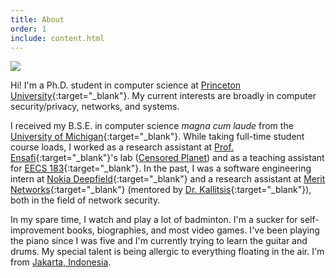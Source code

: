 ```yaml
---
title: About
order: 1
include: content.html
---
```


<div class="portrait">
    <img src="{{ site.url }}/assets/images/self.png">
</div>

Hi! I'm a Ph.D. student in computer science at [Princeton
University](https://www.cs.princeton.edu/){:target="_blank"}. My current
interests are broadly in computer security/privacy, networks, and systems.

I received my B.S.E. in computer science _magna cum laude_ from the [University
of Michigan](https://www.eecs.umich.edu/cse/){:target="_blank"}. While taking
full-time student course loads, I worked as a research assistant at [Prof.
Ensafi](https://ensa.fi){:target="_blank"}'s lab ([Censored Planet](https://censoredplanet.org))
and as a teaching assistant for [EECS 183](https://eecs183.org){:target="_blank"}.
In the past, I was a software engineering intern at [Nokia
Deepfield](https://www.nokia.com/networks/solutions/deepfield/){:target="_blank"}
and a research assistant at [Merit Networks](https://www.merit.edu){:target="_blank"} (mentored by [Dr.
Kallitsis](http://www-personal.umich.edu/~mgkallit/){:target="_blank"}), both in the field of
network security.

In my spare time, I watch and play a lot of badminton. I'm a sucker for
self-improvement books, biographies, and most video games. I've been playing
the piano since I was five and I'm currently trying to learn the guitar and drums. 
My special talent is being allergic to everything floating in the air.
I'm from [Jakarta, Indonesia](https://en.wikipedia.org/wiki/Jakarta).

